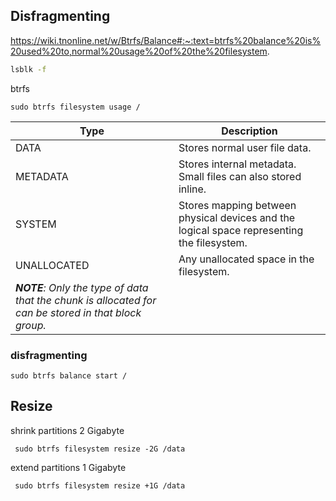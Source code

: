 

## Disfragmenting

https://wiki.tnonline.net/w/Btrfs/Balance#:~:text=btrfs%20balance%20is%20used%20to,normal%20usage%20of%20the%20filesystem.


```bash
lsblk -f
```

btrfs
```
sudo btrfs filesystem usage /
```
|Type                                   |Description|
|--------------------------|-----------------------------------------------------------------------------------------------|
|DATA                                  |Stores normal user file data.                                                                                                              |
|METADATA                         |Stores internal metadata. Small files can also stored inline.                                                          |
|SYSTEM                             |Stores mapping between physical devices and the logical space representing the filesystem.|
|UNALLOCATED                 |Any unallocated space in the filesystem.                                                                                      |
|_**NOTE**: Only the type of data that the chunk is allocated for can be stored in that block group._|                                                   

### disfragmenting
```
sudo btrfs balance start /
```



## Resize

shrink partitions 2 Gigabyte
```
 sudo btrfs filesystem resize -2G /data
```

extend partitions 1 Gigabyte
```
 sudo btrfs filesystem resize +1G /data
```



